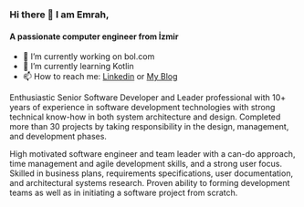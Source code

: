 ### Hi there 👋 I am Emrah, 
#### A passionate computer engineer from İzmir 

- 🔭 I’m currently working on bol.com
- 🌱 I’m currently learning Kotlin
- 📫 How to reach me: [Linkedin](https://www.linkedin.com/in/emrahonder/) or [My Blog](https://www.nioya.com/) 

Enthusiastic Senior Software Developer and Leader professional with 10+ years of experience in software development technologies with strong technical know-how in both system architecture and design. Completed more than 30 projects by taking responsibility in the design, management, and development phases.

High motivated software engineer and team leader with a can-do approach, time management and agile development skills, and a strong user focus.
Skilled in business plans, requirements specifications, user documentation, and architectural systems research. Proven ability to forming development teams as well as in initiating a software project from scratch.
<!--
**emrahonder/emrahonder** is a ✨ _special_ ✨ repository because its `README.md` (this file) appears on your GitHub profile.

Here are some ideas to get you started:

- 🔭 I’m currently working on ...
- 🌱 I’m currently learning ...
- 👯 I’m looking to collaborate on ...
- 🤔 I’m looking for help with ...
- 💬 Ask me about ...
- 📫 How to reach me: ...
- 😄 Pronouns: ...
- ⚡ Fun fact: ...
-->
